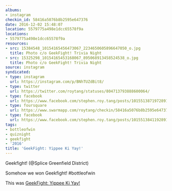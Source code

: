 ```yaml
---
albums:
- instagram
checkin_id: 58416a5076b8b2595e647376
date: 2016-12-02 15:48:07
location: 5579775a498e1dcc65578f9a
locations:
- 5579775a498e1dcc65578f9a
resources:
- src: 15384548_10154165456473067_2234650605896647050_o.jpg
  title: Photo c/o GeekFight! Trivia Night
- src: 15325298_10154165453168067_895068913458524538_o.jpg
  title: Photo c/o GeekFight! Trivia Night
source: instagram
syndicated:
- type: instagram
  url: https://instagram.com/p/BNhTUZdBit8/
- type: twitter
  url: https://twitter.com/roytang/statuses/804713793888600064/
- type: facebook
  url: https://www.facebook.com/stephen.roy.tang/posts/10155138719728912:0
- type: foursquare
  url: https://www.swarmapp.com/roytang/checkin/58416a5076b8b2595e647376
- type: facebook
  url: https://www.facebook.com/stephen.roy.tang/posts/10155138411928912
tags:
- bottleofwin
- quiznight
- geekfight
- '2016'
title: 'GeekFight: Yippee Ki Yay!'
---
```


Geekfight! (@Splice Greenfield District)

Somehow we won Geekfight! #bottleofwin

This was [GeekFight: Yippee Ki Yay!](https://www.facebook.com/events/1320512244639262/)